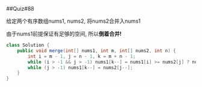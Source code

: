 ##Quiz#88

给定两个有序数组nums1, nums2, 将nums2合并入nums1

由于nums1前提保证有足够的空间, 所以**倒着合并!**

```java
class Solution {
    public void merge(int[] nums1, int m, int[] nums2, int n) {
        int i = m - 1, j = n - 1, k = m + n - 1;
        while (i > -1 && j > -1) nums1[k--] = nums1[i] >= nums2[j] ? nums1[i--] : nums2[j--];
        while (j > -1) nums1[k--] = nums2[j--];
    }
}
```